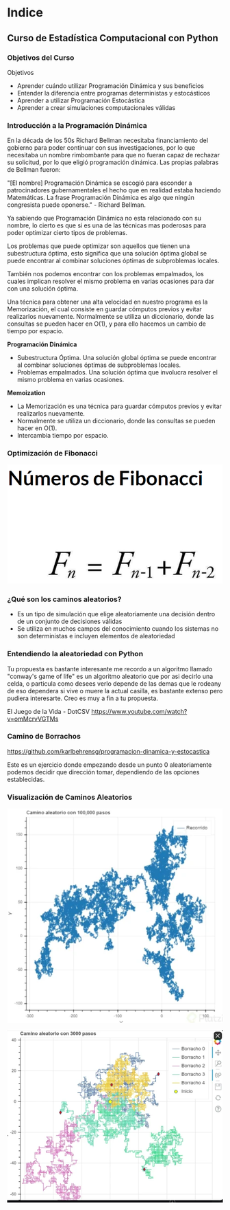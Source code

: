 # Indice

## Curso de Estadística Computacional con Python

### Objetivos del Curso

Objetivos

* Aprender cuándo utilizar Programación Dinámica y sus beneficios
* Entender la diferencia entre programas deterministas y estocásticos
* Aprender a utilizar Programación Estocástica
* Aprender a crear simulaciones computacionales válidas

### Introducción a la Programación Dinámica

En la década de los 50s Richard Bellman necesitaba financiamiento del gobierno para poder continuar con sus investigaciones, por lo que necesitaba un nombre rimbombante para que no fueran capaz de rechazar su solicitud, por lo que eligió programación dinámica. Las propias palabras de Bellman fueron:

"[El nombre] Programación Dinámica se escogió para esconder a patrocinadores gubernamentales el hecho que en realidad estaba haciendo Matemáticas. La frase Programación Dinámica es algo que ningún congresista puede oponerse." - Richard Bellman.

Ya sabiendo que Programación Dinámica no esta relacionado con su nombre, lo cierto es que si es una de las técnicas mas poderosas para poder optimizar cierto tipos de problemas.

Los problemas que puede optimizar son aquellos que tienen una subestructura óptima, esto significa que una solución óptima global se puede encontrar al combinar soluciones óptimas de subproblemas locales.

También nos podemos encontrar con los problemas empalmados, los cuales implican resolver el mismo problema en varias ocasiones para dar con una solución óptima.

Una técnica para obtener una alta velocidad en nuestro programa es la Memorización, el cual consiste en guardar cómputos previos y evitar realizarlos nuevamente. Normalmente se utiliza un diccionario, donde las consultas se pueden hacer en O(1), y para ello hacemos un cambio de tiempo por espacio.

**Programación Dinámica**

* Subestructura Óptima. Una solución global óptima se puede encontrar al combinar soluciones óptimas de subproblemas locales.
* Problemas empalmados. Una solución óptima que involucra resolver el mismo problema en varias ocasiones.

**Memoization**

* La Memorización es una técnica para guardar cómputos previos y evitar realizarlos nuevamente.
* Normalmente se utiliza un diccionario, donde las consultas se pueden hacer en O(1).
* Intercambia tiempo por espacio.

### Optimización de Fibonacci

![alt text](image.png)

### ¿Qué son los caminos aleatorios?

* Es un tipo de simulación que elige aleatoriamente una decisión dentro de un conjunto de decisiones válidas
* Se utiliza en muchos campos del conocimiento cuando los sistemas no son deterministas e incluyen elementos de aleatoriedad

### Entendiendo la aleatoriedad con Python

Tu propuesta es bastante interesante me recordo a un algoritmo llamado "conway's game of life" es un algoritmo aleatorio que por asi decirlo una celda, o particula como desees verlo depende de las demas que le rodeany de eso dependera si vive o muere la actual casilla, es bastante extenso pero pudiera interesarte. Creo es muy a fin a tu propuesta.

El Juego de la Vida - DotCSV <https://www.youtube.com/watch?v=omMcrvVGTMs>

### Camino de Borrachos

<https://github.com/karlbehrensg/programacion-dinamica-y-estocastica>

Este es un ejercicio donde empezando desde un punto 0 aleatoriamente podemos decidir que dirección tomar, dependiendo de las opciones establecidas.

### Visualización de Caminos Aleatorios

![alt text](image-1.png)

![alt text](image-2.png)
